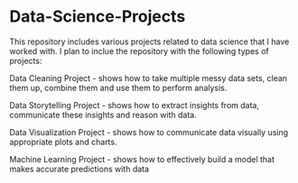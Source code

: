 # Data-Science-Projects

This repository includes various projects related to data science that I have worked with. I plan to inclue the repository with the following types of projects:

Data Cleaning Project - shows how to take multiple messy data sets, clean them up, combine them and use them to perform analysis. 

Data Storytelling Project - shows how to extract insights from data, communicate these insights and reason with data. 

Data Visualization Project - shows how to communicate data visually using appropriate plots and charts.

Machine Learning Project - shows how to effectively build a model that makes accurate predictions with data 
